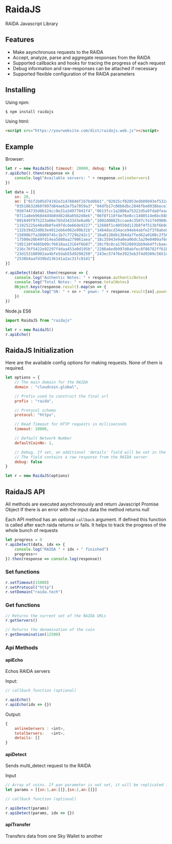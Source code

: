 # RaidaJS

RAIDA Javascript Library

## Features

- Make asynchronuos requests to the RAIDA
- Accept, analyze, parse and aggregate responses from the RAIDA
- Supported callbacks and hooks for tracing the progress of each request
- Debug information and raw-responses can be attached if necessary
- Supported flexible configuration of the RAIDA parameters

## Installing

Using npm:

```bash
$ npm install raidajs
```

Using html:
```html
<script src="https://yourwebsite.com/dist/raidajs.web.js"></script>
```

## Example


Browser:
```js
let r = new RaidaJS({ timeout: 20000, debug: false })
r.apiEcho().then(response => { 
	console.log("Available servers: " + response.onlineServers) 
})

let data = [{
	sn: 20,
	an: ["01f2b05d74192e31478846f1b7bdd661","02025cf02053edb09b93ef532a37099d",
	"03518632d60f897d84ae62e75a7059a3","04dfb17c08b6dbc2846fbe8938bece1a",
	"050744735d8b124cc0e31a349770d1f4","0613fcc1a2806a75322d5a9fda0feaa4",
	"0711a8eb968d4d4b0dd82d8a05b2d8eb","08f8f118f4e76e8cc1488514e6bc6881",
	"091849f975223a06e765d3433d3e6a9b","1002d00825ccae4c3507cfe1749980d1",
	"11925225e48a9b0fe497dcde66de9227","12688f1c40550d113b8f4f513bf6b8d4",
	"132b39d22d0b3e4012eb6e962e99b31b","1464dacd34ace94eb4abfe2f378abe87",
	"15890b7fa38069745c1b7c7729b242c1","16a0120db1384da7fed62a9100c2f56f",
	"17500e20b49fd14ea5880aa279061aea","18c35043e9a0ea06dc3a29e0409af6ed",
	"195110f4d85b09cf6618aa13164f6b87","20cf9c8ca170528891bb9eb4ffcbaec0",
	"216c76f5422e92297f4daa453a0d195b","2208a6edb997d0abfec8f88782ff61bd",
	"23d153108902aa4bfe5dab55d9298250","243ec57476e3923eb3f4d9309c5651d6",
	"2538b4aafd39bd136141a2ac31fc8141"]
}]

r.apiDetect(data).then(response => {
	console.log("Authentic Notes: " + response.authenticNotes)
	console.log("Total Notes: " + response.totalNotes)
	Object.keys(response.result).map(sn => {
		console.log("SN: " + sn + " pown: " + response.result[sn].pownstring)
	})
})
```

Node.js ES6
```js
import RaidaJS from "raidajs"

let r = new RaidaJS()
r.apiEcho()
```

## RaidaJS Initialization

Here are the available config options for making requests. None of them is required.

```js
let options = {
	// The main domain for the RAIDA
	domain : "cloudcoin.global", 

	// Prefix used to construct the final url
	prefix : "raida", 

	// Protocol schema
	protocol: "https",

	// Read Timeout for HTTP requests in milliseconds
	timeout: 10000, 

	// Default Network Number
	defaultCoinNn: 1,

	// Debug. If set, an additional 'details' field will be set in the response data.
	// The field contains a raw response from the RAIDA server
	debug: false
}

let r = new RaidaJS(options)
```

## RaidaJS API

All methods are executed asynchronously and return Javascript Promise Object
If there is an error with the input data the method returns null

Each API method has an optional `callback` argument. If defined this function is called after each raida returns or fails. It helps to track the progress of the whole bunch of requests

```js
let progress = 0
r.apiDetect(data, idx => {
	console.log("RAIDA " + idx + " finished")
	progress++
}).then(response => console.log(response))	
```

### Set functions

```js
r.setTimeout(15000)
r.setProtocol("http")
r.setDomain("raida.tech")
```

### Get functions
```js
// Returns the current set of the RAIDA URLs
r.getServers()

// Returns the denomination of the coin
r.getDenomination(12500)
```

### Api Methods

#### apiEcho

Echos RAIDA servers

Input:

```js
// callback function (optional)

r.apiEcho()
r.apiEcho(idx => {})

```

Output:

```js
{
	onlineServers : <int>,
	totalServers:	<int>,
	details: []	
}
```

#### apiDetect

Sends multi_detect request to the RAIDA

Input
```js
// Array of coins. If pan parameter is not set, it will be replicated from an
let params = [{sn:1,an:[]},{sn:2,an:[]}]

// callback function (optional)

r.apiDetect(params)
r.apiDetect(params, idx => {})
```

#### apiTransfer

Transfers data from one Sky Wallet to another

